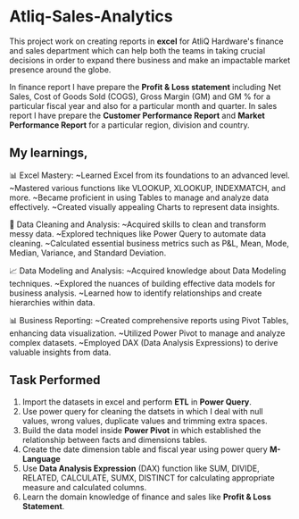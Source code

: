# Atliq-Sales-Analytics

This project work on creating reports in **excel** for AtliQ Hardware's finance and sales department which can help both the teams in taking crucial decisions in order to expand there business and make an impactable market presence around the globe.

In finance report I have prepare the **Profit & Loss statement** including Net Sales, Cost of Goods Sold (COGS), Gross Margin (GM) and GM % for a particular fiscal year and also for a particular month and quarter. In sales report I have prepare the **Customer Performance Report** and **Market Performance Report** for a particular region, division and country.

## My learnings,

📊 Excel Mastery: ~Learned Excel from its foundations to an advanced level. ~Mastered various functions like VLOOKUP, XLOOKUP, INDEXMATCH, and more. ~Became proficient in using Tables to manage and analyze data effectively. ~Created visually appealing Charts to represent data insights.

🧹 Data Cleaning and Analysis: ~Acquired skills to clean and transform messy data. ~Explored techniques like Power Query to automate data cleaning. ~Calculated essential business metrics such as P&L, Mean, Mode, Median, Variance, and Standard Deviation.

📈 Data Modeling and Analysis: ~Acquired knowledge about Data Modeling techniques. ~Explored the nuances of building effective data models for business analysis. ~Learned how to identify relationships and create hierarchies within data.

📊 Business Reporting: ~Created comprehensive reports using Pivot Tables, enhancing data visualization. ~Utilized Power Pivot to manage and analyze complex datasets. ~Employed DAX (Data Analysis Expressions) to derive valuable insights from data.

## Task Performed

1) Import the datasets in excel and perform **ETL** in **Power Query**.
2) Use power query for cleaning the datsets in which I deal with null values, wrong values, duplicate values and trimming extra spaces.
3) Build the data model inside **Power Pivot** in which established the relationship between facts and dimensions tables.
4) Create the date dimension table and fiscal year using power query **M-Language**
5) Use **Data Analysis Expression** (DAX) function like SUM, DIVIDE, RELATED, CALCULATE, SUMX, DISTINCT for calculating appropriate measure and calculated columns.
6) Learn the domain knowledge of finance and sales like **Profit & Loss Statement**.

